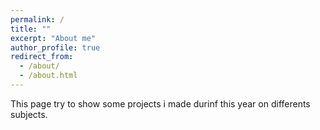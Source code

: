 ```yaml
---
permalink: /
title: ""
excerpt: "About me"
author_profile: true
redirect_from: 
  - /about/
  - /about.html
---
```


This page try to show some projects i made durinf this year on differents subjects.
